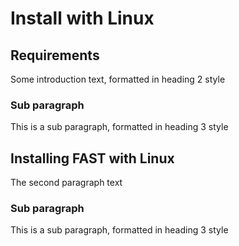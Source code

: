 # Install with Linux
## Requirements <a name="introduction"></a>
Some introduction text, formatted in heading 2 style

### Sub paragraph <a name="subparagraph1"></a>
This is a sub paragraph, formatted in heading 3 style

## Installing FAST with Linux <a name="paragraph2"></a>
The second paragraph text

### Sub paragraph <a name="subparagraph1"></a>
This is a sub paragraph, formatted in heading 3 style